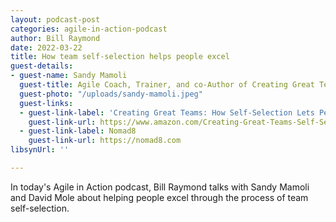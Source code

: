 ```yaml
---
layout: podcast-post
categories: agile-in-action-podcast
author: Bill Raymond
date: 2022-03-22
title: How team self-selection helps people excel
guest-details:
- guest-name: Sandy Mamoli
  guest-title: Agile Coach, Trainer, and co-Author of Creating Great Teams
  guest-photo: "/uploads/sandy-mamoli.jpeg"
  guest-links:
  - guest-link-label: 'Creating Great Teams: How Self-Selection Lets People Excel'
    guest-link-url: https://www.amazon.com/Creating-Great-Teams-Self-Selection-People/dp/1680501283
  - guest-link-label: Nomad8
    guest-link-url: https://nomad8.com
libsynUrl: ''

---
```

In today's Agile in Action podcast, Bill Raymond talks with Sandy Mamoli and David Mole about helping people excel through the process of team self-selection.